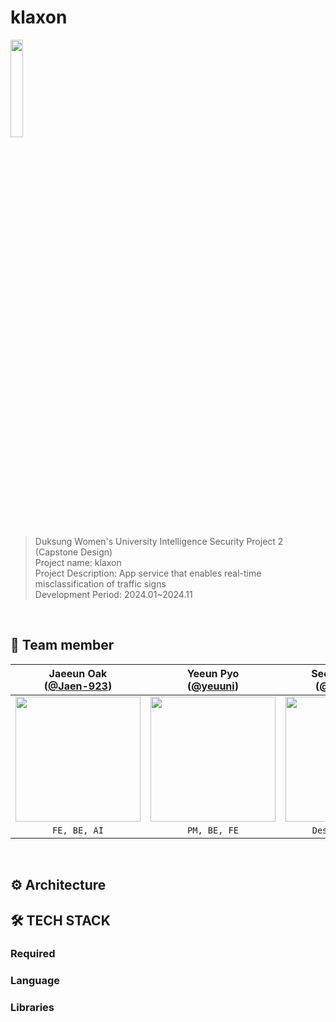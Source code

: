 # klaxon

<img src="https://github.com/AAA-klaxon/klaxon-Server/blob/dev/assets/logo.png" width =20% ><br>
> Duksung Women's University Intelligence Security Project 2 (Capstone Design)
<br> Project name: klaxon
<br> Project Description: App service that enables real-time misclassification of traffic signs
<br> Development Period: 2024.01~2024.11

<br>


## 🤗 Team member
|                                   Jaeeun Oak<br/>([@Jaen-923](https://github.com/jaen-923))                                    |                                      Yeeun Pyo<br/>([@yeuuni](https://github.com/yeuuni))                                       |                                      Seoyoung Shin<br/>([@member3](https://github.com/member3))                                       |                                      Minkyung Park<br/>([@member4](https://github.com/member4))                                       |
|:---------------------------------------------------------------------------------------------------------------------------:|:---------------------------------------------------------------------------------------------------------------------------:|:---------------------------------------------------------------------------------------------------------------------------:|:---------------------------------------------------------------------------------------------------------------------------:|
| <img width="200px" src="https://avatars.githubusercontent.com/u/113357550?v=4"/> | <img width="200px" src="https://avatars.githubusercontent.com/u/142524724?v=4"/> | <img width="200px" src="https://avatars.githubusercontent.com/u/placeholder1?v=4"/> | <img width="200px" src="https://avatars.githubusercontent.com/u/placeholder2?v=4"/> |
|                                                      `FE, BE, AI`<br/>                                                     |                                               `PM, BE, FE`                                              |                                               `Design, FE, AI`                                              |                                               `Raspi, AI`                                              |


<br>

## ⚙️ Architecture



## 🛠 TECH STACK

### Required



### Language



### Libraries
